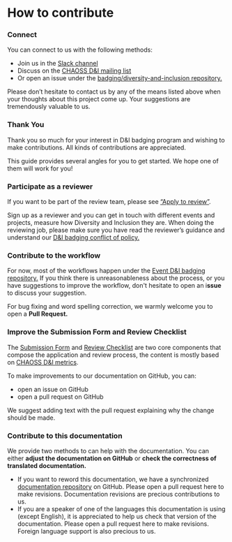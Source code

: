 # How to contribute

### Connect

You can connect to us with the following methods:

* Join us in the [Slack channel](https://chaoss-workspace.slack.com/join/shared_invite/zt-dqeab4ab-4XrH51rc4y_WXjN~uI~6rA#/)
* Discuss on the [CHAOSS D&I mailing list](https://lists.linuxfoundation.org/mailman/listinfo/chaoss-diversity-inclusion)
* Or open an issue under the [badging/diversity-and-inclusion repository.](https://github.com/badging/diversity-and-inclusion) 

Please don’t hesitate to contact us by any of the means listed above when your thoughts about this project come up. Your suggestions are tremendously valuable to us. 

### Thank You

Thank you so much for your interest in D&I badging program and wishing to make contributions. All kinds of contributions are appreciated.

This guide provides several angles for you to get started. We hope one of them will work for you!

### Participate as a reviewer

If you want to be part of the review team, please see [“Apply to review”](https://chaoss-project.gitbook.io/badging/reviewing/apply-to-review). 

Sign up as a reviewer and you can get in touch with different events and projects, measure how Diversity and Inclusion they are. When doing the reviewing job, please make sure you have read the reviewer’s guidance and understand our [D&I badging conflict of policy.](https://chaoss-project.gitbook.io/badging/reviewing/d-and-i-badging-conflict-of-interest-policy)

### Contribute to the workflow

For now, most of the workflows happen under the [Event D&I badging repository.](https://github.com/badging/event-diversity-and-inclusion) If you think there is unreasonableness about the process, or you have suggestions to improve the workflow, don't hesitate to open an i**ssue** to discuss your suggestion.  
  
For bug fixing and word spelling correction, we warmly welcome you to open a **Pull Request.**

### Improve the Submission Form and Review Checklist

The [Submission Form](https://chaoss.community/diversity-and-inclusion-badging/) and [Review Checklist](https://github.com/badging/event-diversity-and-inclusion/blob/master/.github/checklist.md) are two core components that compose the application and review process, the content is mostly based on [CHAOSS D&I metrics](https://github.com/chaoss/wg-diversity-inclusion/). 

To make improvements to our documentation on GitHub, you can:

* open an issue on GitHub
* open a pull request on GitHub

We suggest adding text with the pull request explaining why the change should be made.

### Contribute to this documentation

We provide two methods to can help with the documentation. You can either **adjust the documentation on GitHub** or **check the correctness of translated documentation.**

* If you want to reword this documentation,  we have a synchronized [documentation repository](https://github.com/badging/documentation-unavailable) on GitHub. Please open a pull request here to make revisions. Documentation revisions are precious contributions to us.
* If you are a speaker of one of the languages this documentation is using \(except English\), it is appreciated to help us check that version of the documentation. Please open a pull request here to make revisions. Foreign language support is also precious to us.

